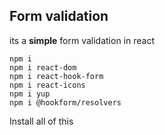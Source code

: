 
## Form validation

its a **simple** form validation in react

    npm i
    npm i react-dom
    npm i react-hook-form
    npm i react-icons
    npm i yup
    npm i @hookform/resolvers
Install all of this 
